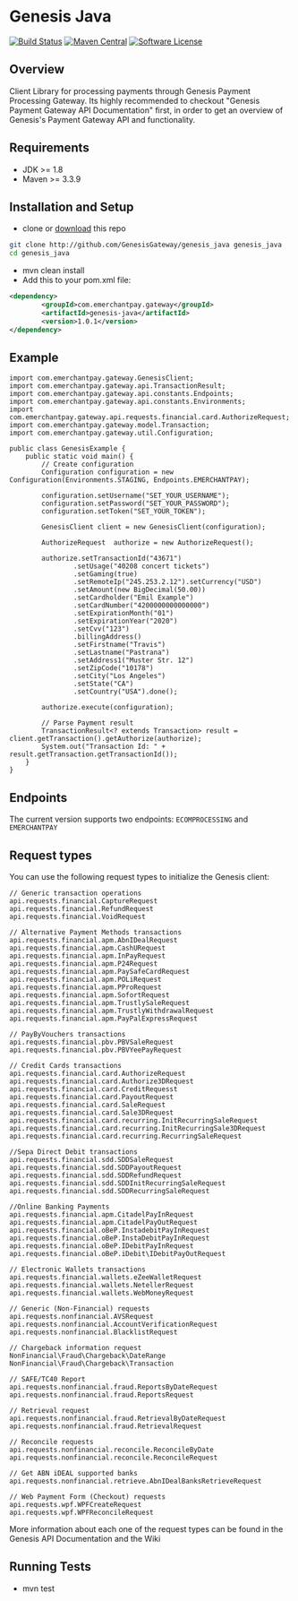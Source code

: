 Genesis Java
===========

[![Build Status](https://img.shields.io/travis/GenesisGateway/genesis_java.svg?style=flat)](https://travis-ci.org/GenesisGateway/genesis_java)
[![Maven Central](https://maven-badges.herokuapp.com/maven-central/com.emerchantpay.gateway/genesis-java/badge.svg?style=flat)](https://maven-badges.herokuapp.com/maven-central/com.emerchantpay.gateway/genesis-java/)
[![Software License](https://img.shields.io/badge/license-MIT-green.svg?style=flat)](LICENSE)

Overview
--------

Client Library for processing payments through Genesis Payment Processing Gateway. Its highly recommended to checkout "Genesis Payment Gateway API Documentation" first, in order to get an overview of Genesis's Payment Gateway API and functionality.

Requirements
------------

* JDK >= 1.8
* Maven >= 3.3.9

Installation and Setup
------------

* clone or [download](https://github.com/GenesisGateway/genesis_java/archive/master.zip) this repo

```sh
git clone http://github.com/GenesisGateway/genesis_java genesis_java
cd genesis_java
```
* mvn clean install
* Add this to your pom.xml file:
```xml
<dependency>
        <groupId>com.emerchantpay.gateway</groupId>
        <artifactId>genesis-java</artifactId>
        <version>1.0.1</version>
</dependency>
```

Example
------------------

```
import com.emerchantpay.gateway.GenesisClient;
import com.emerchantpay.gateway.api.TransactionResult;
import com.emerchantpay.gateway.api.constants.Endpoints;
import com.emerchantpay.gateway.api.constants.Environments;
import com.emerchantpay.gateway.api.requests.financial.card.AuthorizeRequest;
import com.emerchantpay.gateway.model.Transaction;
import com.emerchantpay.gateway.util.Configuration;

public class GenesisExample {
    public static void main() {
        // Create configuration
        Configuration configuration = new Configuration(Environments.STAGING, Endpoints.EMERCHANTPAY);

        configuration.setUsername("SET_YOUR_USERNAME");
        configuration.setPassword("SET_YOUR_PASSWORD");
        configuration.setToken("SET_YOUR_TOKEN");

        GenesisClient client = new GenesisClient(configuration);

        AuthorizeRequest  authorize = new AuthorizeRequest();

        authorize.setTransactionId("43671")
                .setUsage("40208 concert tickets")
                .setGaming(true)
                .setRemoteIp("245.253.2.12").setCurrency("USD")
                .setAmount(new BigDecimal(50.00))
                .setCardholder("Emil Example")
                .setCardNumber("4200000000000000")
                .setExpirationMonth("01")
                .setExpirationYear("2020")
                .setCvv("123")
                .billingAddress()
                .setFirstname("Travis")
                .setLastname("Pastrana")
                .setAddress1("Muster Str. 12")
                .setZipCode("10178")
                .setCity("Los Angeles")
                .setState("CA")
                .setCountry("USA").done();

        authorize.execute(configuration);

        // Parse Payment result
        TransactionResult<? extends Transaction> result = client.getTransaction().getAuthorize(authorize);
        System.out("Transaction Id: " + result.getTransaction.getTransactionId());
    }
}
```


Endpoints
---------

The current version supports two endpoints: ```ECOMPROCESSING``` and ```EMERCHANTPAY```

Request types
-------------

You can use the following request types to initialize the Genesis client:

```text
// Generic transaction operations
api.requests.financial.CaptureRequest
api.requests.financial.RefundRequest
api.requests.financial.VoidRequest

// Alternative Payment Methods transactions
api.requests.financial.apm.AbnIDealRequest
api.requests.financial.apm.CashURequest
api.requests.financial.apm.InPayRequest
api.requests.financial.apm.P24Request
api.requests.financial.apm.PaySafeCardRequest
api.requests.financial.apm.POLiRequest
api.requests.financial.apm.PProRequest
api.requests.financial.apm.SofortRequest
api.requests.financial.apm.TrustlySaleRequest
api.requests.financial.apm.TrustlyWithdrawalRequest
api.requests.financial.apm.PayPalExpressRequest

// PayByVouchers transactions
api.requests.financial.pbv.PBVSaleRequest
api.requests.financial.pbv.PBVYeePayRequest

// Credit Cards transactions
api.requests.financial.card.AuthorizeRequest
api.requests.financial.card.Authorize3DRequest
api.requests.financial.card.CreditRequesst
api.requests.financial.card.PayoutRequest
api.requests.financial.card.SaleRequest
api.requests.financial.card.Sale3DRequest
api.requests.financial.card.recurring.InitRecurringSaleRequest
api.requests.financial.card.recurring.InitRecurringSale3DRequest
api.requests.financial.card.recurring.RecurringSaleRequest

//Sepa Direct Debit transactions
api.requests.financial.sdd.SDDSaleRequest
api.requests.financial.sdd.SDDPayoutRequest
api.requests.financial.sdd.SDDRefundRequest
api.requests.financial.sdd.SDDInitRecurringSaleRequest
api.requests.financial.sdd.SDDRecurringSaleRequest

//Online Banking Payments
api.requests.financial.apm.CitadelPayInRequest
api.requests.financial.apm.CitadelPayOutRequest
api.requests.financial.oBeP.InstadebitPayInRequest
api.requests.financial.oBeP.InstaDebitPayInRequest
api.requests.financial.oBeP.IDebitPayInRequest
api.requests.financial.oBeP.iDebit\IDebitPayOutRequest

// Electronic Wallets transactions
api.requests.financial.wallets.eZeeWalletRequest
api.requests.financial.wallets.NetellerRequest
api.requests.financial.wallets.WebMoneyRequest

// Generic (Non-Financial) requests
api.requests.nonfinancial.AVSRequest
api.requests.nonfinancial.AccountVerificationRequest
api.requests.nonfinancial.BlacklistRequest

// Chargeback information request
NonFinancial\Fraud\Chargeback\DateRange
NonFinancial\Fraud\Chargeback\Transaction

// SAFE/TC40 Report
api.requests.nonfinancial.fraud.ReportsByDateRequest
api.requests.nonfinancial.fraud.ReportsRequest

// Retrieval request
api.requests.nonfinancial.fraud.RetrievalByDateRequest
api.requests.nonfinancial.fraud.RetrievalRequest

// Reconcile requests
api.requests.nonfinancial.reconcile.ReconcileByDate
api.requests.nonfinancial.reconcile.ReconcileRequest

// Get ABN iDEAL supported banks
api.requests.nonfinancial.retrieve.AbnIDealBanksRetrieveRequest

// Web Payment Form (Checkout) requests
api.requests.wpf.WPFCreateRequest
api.requests.wpf.WPFReconcileRequest
```


More information about each one of the request types can be found in the Genesis API Documentation and the Wiki

Running Tests
--------------

* mvn test
